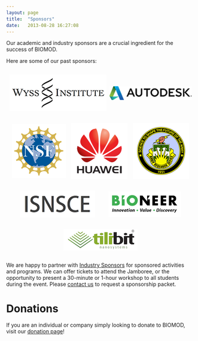 ```yaml
---
layout: page
title:  "Sponsors"
date:   2013-08-28 16:27:08
---
```


Our academic and industry sponsors are a crucial ingredient for the success of BIOMOD.

Here are some of our past sponsors:

<div style="display:flex; align-items: center; flex-wrap:wrap; justify-content: space-evenly; align-content: space-around; max-width:700px;">

<a target="_new" href="http://wyss.harvard.edu/"><img src="/assets/sponsors/wyss/wyss.png"></a>

<a target="_new" href="http://www.autodesk.com/education/"><img src="/assets/sponsors/autodesk/autodesk.png"></a>

<a target="_new" href="http://molecular-programming.org/"><img src="/assets/sponsors/nsf/nsf.png"></a>

<a target="_new" href="https://www.huawei.com/us/"><img src="/assets/sponsors/huawei/huawei.png"></a>

<a target="_new" href="https://www.arl.army.mil/"><img src="/assets/sponsors/aro/aro.png"></a>

<a target="_new" href="http://www.isnsce.org/"><img src="/assets/sponsors/isnsce/isnsce.png"></a>

<a target="_new" href="http://www.bioneer.com/"><img src="/assets/sponsors/bioneer/bioneer.png"></a>

<a target="_new" href="http://shop.tilibit.com/"><img src="/assets/sponsors/tilibit/tilibit.png"></a>


</div>

We are happy to partner with [Industry Sponsors](http://biomod.net/sponsors/) for sponsored activities and programs. We can offer tickets to attend the Jamboree, or the opportunity to present a 30-minute or 1-hour workshop to all students during the event. Please [contact us](/contact) to request a sponsorship packet.


# Donations

If you are an individual or company simply looking to donate to BIOMOD, visit our [donation page](/donate)!